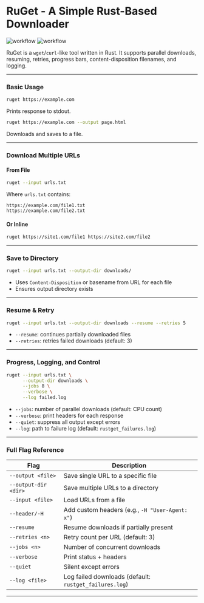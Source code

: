 # RuGet - A Simple Rust-Based Downloader

![workflow](https://github.com/greensh16/RuGet/actions/workflows/rust_build.yml/badge.svg)
![workflow](https://github.com/greensh16/RuGet/actions/workflows/rust-clippy.yml/badge.svg)

RuGet is a `wget`/`curl`-like tool written in Rust. It supports parallel downloads, resuming, retries, progress bars, content-disposition filenames, and logging.

---

### Basic Usage

```bash
ruget https://example.com
```
Prints response to stdout.

```bash
ruget https://example.com --output page.html
```
Downloads and saves to a file.

---

### Download Multiple URLs

#### From File
```bash
ruget --input urls.txt
```

Where `urls.txt` contains:
```
https://example.com/file1.txt
https://example.com/file2.txt
```

#### Or Inline
```bash
ruget https://site1.com/file1 https://site2.com/file2
```

---

### Save to Directory

```bash
ruget --input urls.txt --output-dir downloads/
```

- Uses `Content-Disposition` or basename from URL for each file
- Ensures output directory exists

---

### Resume & Retry

```bash
ruget --input urls.txt --output-dir downloads --resume --retries 5
```

- `--resume`: continues partially downloaded files  
- `--retries`: retries failed downloads (default: 3)

---

### Progress, Logging, and Control

```bash
ruget --input urls.txt \
      --output-dir downloads \
      --jobs 8 \
      --verbose \
      --log failed.log
```

- `--jobs`: number of parallel downloads (default: CPU count)  
- `--verbose`: print headers for each response  
- `--quiet`: suppress all output except errors  
- `--log`: path to failure log (default: `rustget_failures.log`)

---

### Full Flag Reference

| Flag                | Description                                      |
|---------------------|--------------------------------------------------|
| `--output <file>`   | Save single URL to a specific file               |
| `--output-dir <dir>`| Save multiple URLs to a directory                |
| `--input <file>`    | Load URLs from a file                            |
| `--header/-H`       | Add custom headers (e.g., `-H "User-Agent: x"`)  |
| `--resume`          | Resume downloads if partially present            |
| `--retries <n>`     | Retry count per URL (default: 3)                 |
| `--jobs <n>`        | Number of concurrent downloads                   |
| `--verbose`         | Print status + headers                           |
| `--quiet`           | Silent except errors                             |
| `--log <file>`      | Log failed downloads (default: `rustget_failures.log`) |

---